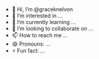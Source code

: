 - 👋 Hi, I’m @graceknelvon
- 👀 I’m interested in ...
- 🌱 I’m currently learning ...
- 💞️ I’m looking to collaborate on ...
- 📫 How to reach me ...
- 😄 Pronouns: ...
- ⚡ Fun fact: ...

<!---
graceknelvon/graceknelvon is a ✨ special ✨ repository because its `README.md` (this file) appears on your GitHub profile.
You can click the Preview link to take a look at your changes.
--->
